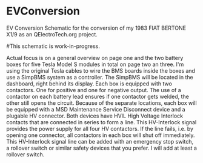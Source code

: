 # EVConversion
EV Conversion Schematic for the conversion of my 1983 FIAT BERTONE X1/9 as an QElectroTech.org project.

#This schematic is work-in-progress.

Actual focus is on a general overview on page one and the two battery boxes for five Tesla Model S modules in total on page two an three. 
I'm using the original Tesla cables to wire the BMS boards inside the boxes and use a SimpBMS system as a controller. The SimpBMS will be located in the dashboard, right behind its display.
Each box is equipped with two contactors. One for positive and one for negative output. The use of a contactor on each battery lead ensures if one contactor gets welded, the other still opens the circuit.
Because of the separate locations, each box will be equipped with a MSD Maintenance Service Disconnect device and a plugable HV connector. Both devices have HVIL High Voltage Interlock contacts that are connected in series to form a line. This HV-Interlock signal provides the power supply for all four HV contactors. If the line fails, i.e. by opening one connector, all contactors in each box will shut off immediately. 
This HV-Interlock signal line can be added with an emergency stop switch, a rollover switch or similar safety devices that you prefer. I will add at least a rollover switch. 
